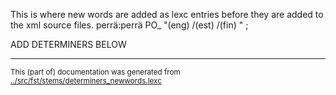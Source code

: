This is where new words are added as lexc entries before they are
added to the xml source files.
perrä:perrä PO_ "(eng) /(est) /(fin) " ;

ADD DETERMINERS BELOW

* * *
<small>This (part of) documentation was generated from [../src/fst/stems/determiners_newwords.lexc](http://github.com/giellalt/lang-vro/blob/main/../src/fst/stems/determiners_newwords.lexc)</small>